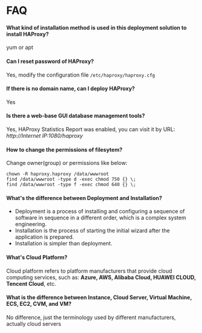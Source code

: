 # FAQ

#### What kind of installation method is used in this deployment solution to install HAProxy?

yum or apt

#### Can I reset password of HAProxy?

Yes, modify the configuration file `/etc/haproxy/haproxy.cfg`

#### If there is no domain name, can I deploy HAProxy?

Yes

#### Is there a web-base GUI database management tools?

Yes, HAProxy Statistics Report was enabled, you can visit it by URL: *http://Internet IP:1080/haproxy* 

#### How to change the permissions of filesytem?

Change owner(group) or permissions like below:

```shell
chown -R haproxy.haproxy /data/wwwroot
find /data/wwwroot -type d -exec chmod 750 {} \;
find /data/wwwroot -type f -exec chmod 640 {} \;
```

#### What's the difference between Deployment and Installation?

- Deployment is a process of installing and configuring a sequence of software in sequence in a different order, which is a complex system engineering.  
- Installation is the process of starting the initial wizard after the application is prepared.  
- Installation is simpler than deployment. 

#### What's Cloud Platform?

Cloud platform refers to platform manufacturers that provide cloud computing services, such as: **Azure, AWS, Alibaba Cloud, HUAWEI CLOUD, Tencent Cloud**, etc.

#### What is the difference between Instance, Cloud Server, Virtual Machine, ECS, EC2, CVM, and VM?

No difference, just the terminology used by different manufacturers, actually cloud servers